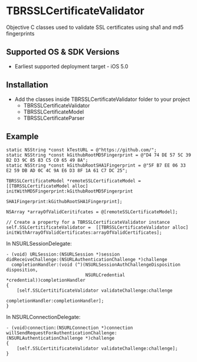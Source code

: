 TBRSSLCertificateValidator
==========================

Objective C classes used to validate SSL certificates using sha1 and md5 fingerprints


Supported OS & SDK Versions
-----------------------------

* Earliest supported deployment target - iOS 5.0

Installation
-------------

* Add the classes inside TBRSSLCertificateValidator folder to your project
	*	TBRSSLCertificateValidator
	*	TBRSSLCertificateModel
	*	TBRSSLCertificateParser


Example
-----------------------
```objc
static NSString *const kTestURL = @"https://github.com/";
static NSString *const kGithubRootMD5Fingerprint = @"D4 74 DE 57 5C 39 B2 D3 9C 85 83 C5 C0 65 49 8A";
static NSString *const kGithubRootSHA1Fingerprint = @"5F B7 EE 06 33 E2 59 DB AD 0C 4C 9A E6 D3 8F 1A 61 C7 DC 25";

TBRSSLCertificateModel *remoteSSLCertificateModel = [[TBRSSLCertificateModel alloc] initWithMD5Fingerprint:kGithubRootMD5Fingerprint
                                                                                           SHA1Fingerprint:kGithubRootSHA1Fingerprint];

NSArray *arrayOfValidCeritifcates = @[remoteSSLCertificateModel];

// Create a property for a TBRSSLCertificateValidator instance
self.SSLCertitificateValidator =  [[TBRSSLCertificateValidator alloc] initWithArrayOfValidCertificates:arrayOfValidCertificates];
```

In NSURLSessionDelegate:
```objc
- (void) URLSession:(NSURLSession *)session
didReceiveChallenge:(NSURLAuthenticationChallenge *)challenge
  completionHandler:(void (^)(NSURLSessionAuthChallengeDisposition disposition,
                              NSURLCredential *credential))completionHandler
{
    [self.SSLCertitificateValidator validateChallenge:challenge
                                    completionHandler:completionHandler];
}
```

In NSURLConnectionDelegate:
```objc
- (void)connection:(NSURLConnection *)connection
willSendRequestForAuthenticationChallenge:(NSURLAuthenticationChallenge *)challenge
{
    [self.SSLCertitificateValidator validateChallenge:challenge];
}
```
